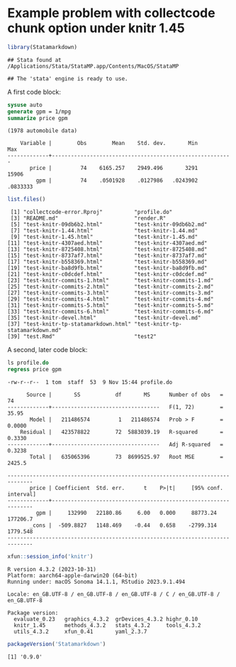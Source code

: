 Example problem with collectcode chunk option under knitr 1.45
================

``` r
library(Statamarkdown)
```

    ## Stata found at /Applications/Stata/StataMP.app/Contents/MacOS/StataMP

    ## The 'stata' engine is ready to use.

A first code block:

``` stata
sysuse auto
generate gpm = 1/mpg
summarize price gpm
```

    (1978 automobile data)

        Variable |        Obs        Mean    Std. dev.       Min        Max
    -------------+---------------------------------------------------------
           price |         74    6165.257    2949.496       3291      15906
             gpm |         74    .0501928    .0127986   .0243902   .0833333

``` r
list.files()
```

     [1] "collectcode-error.Rproj"          "profile.do"                      
     [3] "README.md"                        "render.R"                        
     [5] "test-knitr-09db6b2.html"          "test-knitr-09db6b2.md"           
     [7] "test-knitr-1.44.html"             "test-knitr-1.44.md"              
     [9] "test-knitr-1.45.html"             "test-knitr-1.45.md"              
    [11] "test-knitr-4307aed.html"          "test-knitr-4307aed.md"           
    [13] "test-knitr-8725408.html"          "test-knitr-8725408.md"           
    [15] "test-knitr-8737af7.html"          "test-knitr-8737af7.md"           
    [17] "test-knitr-b558369.html"          "test-knitr-b558369.md"           
    [19] "test-knitr-ba8d9fb.html"          "test-knitr-ba8d9fb.md"           
    [21] "test-knitr-c0dcdef.html"          "test-knitr-c0dcdef.md"           
    [23] "test-knitr-commits-1.html"        "test-knitr-commits-1.md"         
    [25] "test-knitr-commits-2.html"        "test-knitr-commits-2.md"         
    [27] "test-knitr-commits-3.html"        "test-knitr-commits-3.md"         
    [29] "test-knitr-commits-4.html"        "test-knitr-commits-4.md"         
    [31] "test-knitr-commits-5.html"        "test-knitr-commits-5.md"         
    [33] "test-knitr-commits-6.html"        "test-knitr-commits-6.md"         
    [35] "test-knitr-devel.html"            "test-knitr-devel.md"             
    [37] "test-knitr-tp-statamarkdown.html" "test-knitr-tp-statamarkdown.md"  
    [39] "test.Rmd"                         "test2"                           

A second, later code block:

``` stata
ls profile.do
regress price gpm
```

    -rw-r--r--  1 tom  staff  53  9 Nov 15:44 profile.do

          Source |       SS           df       MS      Number of obs   =        74
    -------------+----------------------------------   F(1, 72)        =     35.95
           Model |   211486574         1   211486574   Prob > F        =    0.0000
        Residual |   423578822        72  5883039.19   R-squared       =    0.3330
    -------------+----------------------------------   Adj R-squared   =    0.3238
           Total |   635065396        73  8699525.97   Root MSE        =    2425.5

    ------------------------------------------------------------------------------
           price | Coefficient  Std. err.      t    P>|t|     [95% conf. interval]
    -------------+----------------------------------------------------------------
             gpm |     132990   22180.86     6.00   0.000     88773.24    177206.7
           _cons |  -509.8827   1148.469    -0.44   0.658    -2799.314    1779.548
    ------------------------------------------------------------------------------

``` r
xfun::session_info('knitr')
```

    R version 4.3.2 (2023-10-31)
    Platform: aarch64-apple-darwin20 (64-bit)
    Running under: macOS Sonoma 14.1.1, RStudio 2023.9.1.494

    Locale: en_GB.UTF-8 / en_GB.UTF-8 / en_GB.UTF-8 / C / en_GB.UTF-8 / en_GB.UTF-8

    Package version:
      evaluate_0.23   graphics_4.3.2  grDevices_4.3.2 highr_0.10     
      knitr_1.45      methods_4.3.2   stats_4.3.2     tools_4.3.2    
      utils_4.3.2     xfun_0.41       yaml_2.3.7     

``` r
packageVersion('Statamarkdown')
```

    [1] '0.9.0'
